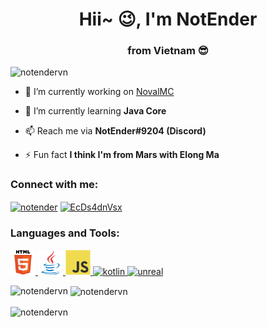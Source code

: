 <h1 align="center">Hii~ 😉, I'm NotEnder</h1>
<h3 align="center">from Vietnam 😎</h3>

<p align="left"> <img src="https://komarev.com/ghpvc/?username=notendervn&label=Profile%20views&color=0e75b6&style=flat" alt="notendervn" /> </p>

- 🔭 I’m currently working on [NovalMC](https://discord.io/novalmc)

- 🌱 I’m currently learning **Java Core**

- 📫 Reach me via **NotEnder#9204 (Discord)**

- ⚡ Fun fact **I think I'm from Mars with Elong Ma**

<h3 align="left">Connect with me:</h3>
<p align="left">
<a href="https://www.youtube.com/c/notender" target="blank"><img align="center" src="https://raw.githubusercontent.com/rahuldkjain/github-profile-readme-generator/master/src/images/icons/Social/youtube.svg" alt="notender" height="30" width="40" /></a>
<a href="https://discord.gg/EcDs4dnVsx" target="blank"><img align="center" src="https://raw.githubusercontent.com/rahuldkjain/github-profile-readme-generator/master/src/images/icons/Social/discord.svg" alt="EcDs4dnVsx" height="30" width="40" /></a>
</p>

<h3 align="left">Languages and Tools:</h3>
<p align="left"> <a href="https://www.w3.org/html/" target="_blank" rel="noreferrer"> <img src="https://raw.githubusercontent.com/devicons/devicon/master/icons/html5/html5-original-wordmark.svg" alt="html5" width="40" height="40"/> </a> <a href="https://www.java.com" target="_blank" rel="noreferrer"> <img src="https://raw.githubusercontent.com/devicons/devicon/master/icons/java/java-original.svg" alt="java" width="40" height="40"/> </a> <a href="https://developer.mozilla.org/en-US/docs/Web/JavaScript" target="_blank" rel="noreferrer"> <img src="https://raw.githubusercontent.com/devicons/devicon/master/icons/javascript/javascript-original.svg" alt="javascript" width="40" height="40"/> </a> <a href="https://kotlinlang.org" target="_blank" rel="noreferrer"> <img src="https://www.vectorlogo.zone/logos/kotlinlang/kotlinlang-icon.svg" alt="kotlin" width="40" height="40"/> </a> <a href="https://unrealengine.com/" target="_blank" rel="noreferrer"> <img src="https://raw.githubusercontent.com/kenangundogan/fontisto/036b7eca71aab1bef8e6a0518f7329f13ed62f6b/icons/svg/brand/unreal-engine.svg" alt="unreal" width="40" height="40"/> </a> </p>

<p><img align="left" src="https://github-readme-stats.vercel.app/api/top-langs?username=notendervn&show_icons=true&locale=en&layout=compact" alt="notendervn" /></p>

<p>&nbsp;<img align="center" src="https://github-readme-stats.vercel.app/api?username=notendervn&show_icons=true&locale=en" alt="notendervn" /></p>

<p><img align="center" src="https://github-readme-streak-stats.herokuapp.com/?user=notendervn&" alt="notendervn" /></p>
